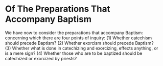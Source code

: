 # Of The Preparations That Accompany Baptism

We have now to consider the preparations that accompany Baptism: concerning which there are four points of inquiry:
(1) Whether catechism should precede Baptism?
(2) Whether exorcism should precede Baptism?
(3) Whether what is done in catechizing and exorcizing, effects anything, or is a mere sign?
(4) Whether those who are to be baptized should be catechized or exorcized by priests?